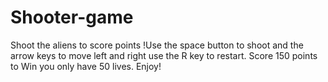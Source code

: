 # Shooter-game
Shoot the aliens to score points !Use the space button to shoot and the arrow keys to move left and right use the R key to restart.
Score 150 points to Win you only have 50 lives.
Enjoy!
